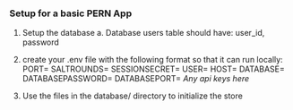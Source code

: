 ### Setup for a basic PERN App

1. Setup the database
   a. Database users table should have: user_id, password
   
2. create your .env file with the following format so that it can run locally:
PORT=
SALTROUNDS=
SESSIONSECRET=
USER=
HOST=
DATABASE=
DATABASEPASSWORD=
DATABASEPORT=
*Any api keys here*

3. Use the files in the database/ directory to initialize the store